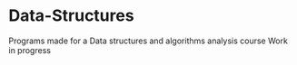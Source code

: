 # Data-Structures
Programs made for a Data structures and algorithms analysis course
Work in progress
